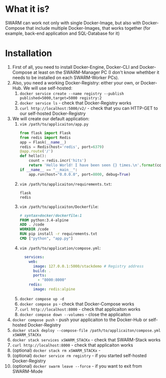 # What it is?

SWARM can work not only with single Docker-Image, but also with Docker-Compose that include multiple Docker-Images, that works together (for example, back-end application and SQL-Database for it)









# Installation

1) First of all, you need to install Docker-Engine, Docker-CLI and Docker-Compose at least on the SWARM-Manager PC (I don't know whethber it needs to be installed on each SWARM-Worker PCs). 
2) Also, you need a working Docker-Registry: either your own, or Docker-Hub. We will use self-hosted:
    1) `docker service create --name registry --publish published=5000,target=5000 registry:2`
    2) `docker service ls` - check that Docker-Registry works
    3) `curl http://localhost:5000/v2/` - check that you can HTTP-GET to our self-hosted Docker-Registry
3) We will create our default application:
    1) `vim /path/to/applicaiton/app.py`
        ```Python
        from flask import Flask
        from redis import Redis
        app = Flask(__name__)
        redis = Redis(host='redis', port=6379)
        @app.route('/')
        def hello():
            count = redis.incr('hits')
            return 'Hello World! I have been seen {} times.\n'.format(count)
        if __name__ == "__main__":
            app.run(host="0.0.0.0", port=8000, debug=True)
        ```
    2) `vim /path/to/applicaiton/requirements.txt`:
        ```
        flask
        redis
        ```
    3) `vim /path/to/applicaiton/Dockerfile`:
        ```Dockerfile
        # syntax=docker/dockerfile:1
        FROM python:3.4-alpine
        ADD . /code
        WORKDIR /code
        RUN pip install -r requirements.txt
        CMD ["python", "app.py"]
        ```
    4) `vim /path/to/application/compose.yml`:
        ```YAML
          services:
            web:
              image: 127.0.0.1:5000/stackdemo # Registry address
              build: .
              ports:
                - "8000:8000"
            redis:
              image: redis:alpine
        ```
    5) `docker compose up -d`
    6) `docker compose ps` - check that Docker-Compose works
    7) `curl http://localhost:8000` - check that applicaiton works
    8) `docker compose down --volumes` - close the applicaiton
4) `docker compose push` - push your applicaiton to the Docker-Hub or self-hosted Docker-Registry
5) `docker stack deploy --compose-file /path/to/applicaiton/compose.yml xSWARM_STACKx`
6) `docker stack services xSWARM_STACKx` - check that SWARM-Stack works
7) `curl http://localhost:8000` - check that applicaiton works
8) (optional) `docker stack rm xSWARM_STACKx` - 
9) (optional) `docker service rm registry` - if you started self-hosted Docker-Registry
10) (optional) `docker swarm leave --force` - if you want to exit from SWARM-Mode
